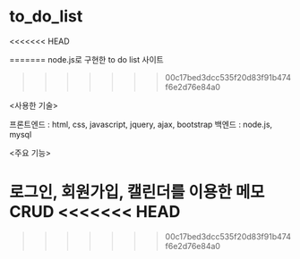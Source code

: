 # to_do_list
<<<<<<< HEAD

=======
node.js로 구현한 to do list 사이트
>>>>>>> 00c17bed3dcc535f20d83f91b474f6e2d76e84a0

<사용한 기술>

프론트엔드 : html, css, javascript, jquery, ajax, bootstrap
백엔드 : node.js, mysql


<주요 기능>

로그인, 회원가입, 캘린더를 이용한 메모CRUD
<<<<<<< HEAD
=======


>>>>>>> 00c17bed3dcc535f20d83f91b474f6e2d76e84a0
